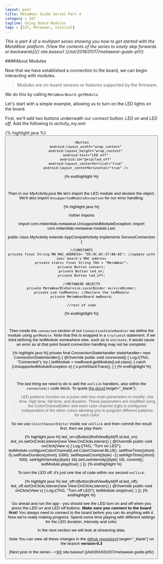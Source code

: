 ```yaml
---
layout: post
title: MetaWear Guide Series Part 4
category : IOT
tagline: Using Board Modules
tags : [IOT, Metawear, tutorial]
---
```


*This is part 4 of a multipart series showing you how to get started with the MetaWear platform. [View the contents of the series to easily skip forwards or backwards]({{ site.baseurl }}/iot/2016/01/17/metawear-guide-pt1/)*

####About Modules

Now that we have established a connection to the board, we can begin interacting with modules. 

>Modules are on-board sensors or features supported by the firmware.

We do this by calling `MetaWearBoard.getModule`.

Let's start with a simple example, allowing us to turn on the LED lights on the board.

First, we'll add two buttons underneath our *connect* button: *LED on* and *LED off*. Add the following to *activity_my.xml*:

{% highlight java %}
<Button
        android:layout_width="wrap_content"
        android:layout_height="wrap_content"
        android:text="LED on"
        android:id="@+id/led_on"
        android:layout_below="@+id/connect"
        android:layout_centerHorizontal="true"
        android:layout_marginTop="58dp" />

    <Button
        android:layout_width="wrap_content"
        android:layout_height="wrap_content"
        android:text="LED off"
        android:id="@+id/led_off"
        android:layout_centerVertical="true"
        android:layout_centerHorizontal="true" />

{% endhighlight %}

<br>

Then in our *MyActivity.java* file let's import the LED module and declare the object. We'll also import `UnsupportedModuleException` for our error handling:

{% highlight java %}

//other imports

import com.mbientlab.metawear.UnsupportedModuleException;
import com.mbientlab.metawear.module.Led;

public class MyActivity extends AppCompatActivity implements ServiceConnection {

    //CONSTANTS
    private final String MW_MAC_ADDRESS= "D5:9C:DC:37:BA:AE"; //update with your board's MAC address
    private static final String TAG = "MetaWear";
    private Button connect;
    private Button led_on;
    private Button led_off;

    //METAWEAR OBJECTS
    private MetaWearBleService.LocalBinder serviceBinder;
    private Led ledModule; //Declare the ledModule
    private MetaWearBoard mwBoard;

    //rest of code
{% endhighlight %}

<br>

Then inside the `connected` section of our `ConnectionStateHandler` we define the module using `getModule`. Note that this is wrapped in a `try/catch` statement. If we tried defining the ledModule somewhere else, such as in `onCreate`, it would cause an error as at that point board connection handling may not be complete:

{% highlight java %}
private final ConnectionStateHandler stateHandler= new ConnectionStateHandler() {
        @Override
        public void connected() {
            Log.i(TAG, "Connected");
            try {
                ledModule = mwBoard.getModule(Led.class);
            } catch (UnsupportedModuleException e) {
                e.printStackTrace();
            }
        }
{% endhighlight %}

<br>

The last thing we need to do is add the `onClick` handlers, also within the `connected()` code block. To quote [the docs](https://mbientlab.com/androiddocs/#led){:target="_blank"}: 

>LED patterns function as a pulse with four main parameters to modify: rise time, high time, fall time, and duration. These parameters are modified using the ColorChannelEditor and each color channel (rgb) is configured independent of the other colors allowing you to program different patterns for each color.

So we use `ColorChannelEditor` inside our `onClick` and then commit the result first, then we play them:

{% highlight java %}
led_on=(Button)findViewById(R.id.led_on);
            led_on.setOnClickListener(new View.OnClickListener() {
                @Override
                public void onClick(View v) {
                    Log.i(TAG, "Turn on LED");
                    ledModule.configureColorChannel(Led.ColorChannel.BLUE)
                            .setRiseTime((short) 0).setPulseDuration((short) 1000)
                            .setRepeatCount((byte) -1).setHighTime((short) 500)
                            .setHighIntensity((byte) 16).setLowIntensity((byte) 16)
                            .commit();
                    ledModule.play(true);
                }
            });
{% endhighlight %}

To turn the LED off, it's just one line of code within our second `onClick`:

{% highlight java %}
led_off=(Button)findViewById(R.id.led_off);
            led_off.setOnClickListener(new View.OnClickListener() {
                @Override
                public void onClick(View v) {
                    Log.i(TAG, "Turn off LED");
                    ledModule.stop(true);
                }
            });
{% endhighlight %}

Go ahead and run the app - you should see the LED turn on and off when you press the *LED on* and *LED off* buttons. **Make sure you connect to the board first!** You always need to connect to the board before you can do anything with it. Now we're really making progress. Spend some time playing with different settings for the LED duration, intensity and color. 

In the next section we will look at streaming data.

*Note* You can view all these changes in the [github repository](https://github.com/ChristopherGS/MetaWearGuide/tree/version-0.3){:target="_blank"} on the branch **version-0.3**

[Next post in the series -->]({{ site.baseurl }}/iot/2016/02/07/metawear-guide-pt5/)
